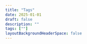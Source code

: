 ```yaml
---
title: "Tags"
date: 2025-01-01
draft: false
description: ""
tags: [""]
layoutBackgroundHeaderSpace: false
---
```

